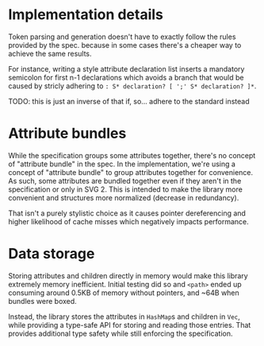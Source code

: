 # Implementation details

Token parsing and generation doesn't have to exactly follow the rules provided by the spec. because in some cases there's a cheaper way to achieve the same results.

For instance, writing a style attribute declaration list inserts a mandatory
semicolon for first n-1 declarations which avoids a branch that would be caused
by stricly adhering to `: S* declaration? [ ';' S* declaration? ]*`.

TODO: this is just an inverse of that if, so... adhere to the standard instead

# Attribute bundles

While the specification groups some attributes together, there's no concept of "attribute bundle" in the spec.
In the implementation, we're using a concept of "attribute bundle" to group attributes together for convenience.
As such, some attributes are bundled together even if they aren't in the specification or only in SVG 2. This is intended to
make the library more convenient and structures more normalized (decrease in redundancy).

That isn't a purely stylistic choice as it causes pointer dereferencing and higher likelihood of cache misses which negatively impacts performance.

# Data storage

Storing attributes and children directly in memory would make this library
extremely memory inefficient. Initial testing did so and `<path>` ended up
consuming around 0.5KB of memory without pointers, and ~64B when bundles were
boxed.

Instead, the library stores the attributes in `HashMap`s and children in `Vec`,
while providing a type-safe API for storing and reading those entries. That
provides additional type safety while still enforcing the specification.